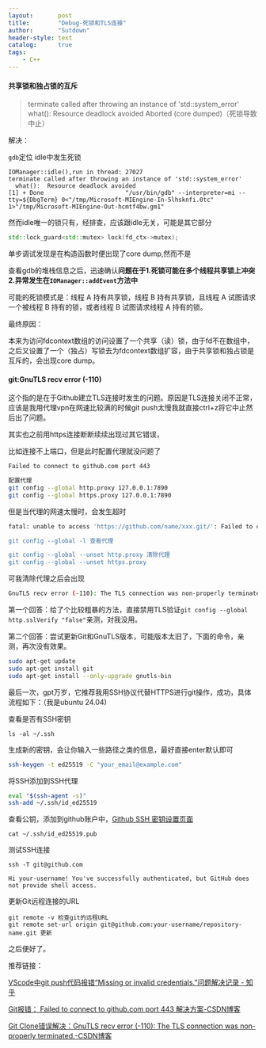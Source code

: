 ```yaml
---
layout:       post
title:        "Debug-死锁和TLS连接"
author:       "Sutdown"
header-style: text
catalog:      true
tags:
    - C++
---
```


#### 共享锁和独占锁的互斥

> terminate called after throwing an instance of 'std::system_error'
> what():  Resource deadlock avoided
> Aborted (core dumped)（死锁导致中止）

解决：

`gdb`定位 idle中发生死锁

```debug
IOManager::idle(),run in thread: 27027
terminate called after throwing an instance of 'std::system_error'
  what():  Resource deadlock avoided
[1] + Done                       "/usr/bin/gdb" --interpreter=mi --tty=${DbgTerm} 0<"/tmp/Microsoft-MIEngine-In-5lhsknfi.0tc" 1>"/tmp/Microsoft-MIEngine-Out-hcmtf4bw.gm1"
```

然而idle唯一的锁只有，经排查，应该跟idle无关，可能是其它部分

```cpp
std::lock_guard<std::mutex> lock(fd_ctx->mutex);
```

单步调试发现是在构造函数时便出现了core dump,然而不是

查看gdb的堆栈信息之后，迅速确认**问题在于1.死锁可能在多个线程共享锁上冲突 2.异常发生在`IOManager::addEvent`方法中**

可能的死锁模式是：线程 A 持有共享锁，线程 B 持有共享锁，且线程 A 试图请求一个被线程 B 持有的锁，或者线程 B 试图请求线程 A 持有的锁。

最终原因：

本来为访问fdcontext数组的访问设置了一个共享（读）锁，由于fd不在数组中，之后又设置了一个（独占）写锁去为fdcontext数组扩容，由于共享锁和独占锁是互斥的，会出现core dump。



#### git:GnuTLS recv error (-110)

这个指的是在于Github建立TLS连接时发生的问题。原因是TLS连接关闭不正常，应该是我用代理vpn在网速比较满的时候git push太慢我就直接ctrl+z将它中止然后出了问题。



其实也之前用https连接断断续续出现过其它错误，

比如连接不上端口，但是此时配置代理就没问题了

```bash
Failed to connect to github.com port 443 

配置代理
git config --global http.proxy 127.0.0.1:7890
git config --global https.proxy 127.0.0.1:7890
```



但是当代理的网速太慢时，会发生超时

```bash
fatal: unable to access 'https://github.com/name/xxx.git/': Failed to connect to 127.0.0.1 port 7890 after 0 ms: Couldn't connect to server

git config --global -l 查看代理

git config --global --unset http.proxy 清除代理
git config --global --unset https.proxy
```



可我清除代理之后会出现

```bash
GnuTLS recv error (-110): The TLS connection was non-properly terminated.
```



第一个回答：给了个比较粗暴的方法，直接禁用TLS验证`git config --global http.sslVerify "false"`亲测，对我没用。



第二个回答：尝试更新Git和GnuTLS版本，可能版本太旧了，下面的命令，亲测，再次没有效果。

```bash
sudo apt-get update
sudo apt-get install git
sudo apt-get install --only-upgrade gnutls-bin
```



最后一次，gpt万岁，它推荐我用SSH协议代替HTTPS进行git操作，成功，具体流程如下：（我是ubuntu 24.04)

查看是否有SSH密钥

```
ls -al ~/.ssh 
```

生成新的密钥，会让你输入一些路径之类的信息，最好直接enter默认即可

```bash
ssh-keygen -t ed25519 -C "your_email@example.com"
```

将SSH添加到SSH代理

```bash
eval "$(ssh-agent -s)"
ssh-add ~/.ssh/id_ed25519
```

查看公钥，添加到github账户中，[Github SSH 密钥设置页面](https://github.com/settings/keys)

```
cat ~/.ssh/id_ed25519.pub
```

测试SSH连接

```
ssh -T git@github.com

Hi your-username! You've successfully authenticated, but GitHub does not provide shell access.
```

更新Git远程连接的URL

```
git remote -v 检查git的远程URL
git remote set-url origin git@github.com:your-username/repository-name.git 更新
```

之后便好了。



推荐链接：

[VScode中git push代码报错“Missing or invalid credentials.”问题解决记录 - 知乎](https://zhuanlan.zhihu.com/p/653213652)

[Git报错： Failed to connect to github.com port 443 解决方案-CSDN博客](https://blog.csdn.net/zpf1813763637/article/details/128340109)

[Git Clone错误解决：GnuTLS recv error (-110): The TLS connection was non-properly terminated.-CSDN博客](https://blog.csdn.net/qq_36393978/article/details/127531104)

